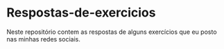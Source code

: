 # Respostas-de-exercicios
Neste repositório contem as respostas de alguns exercícios que eu posto nas minhas redes sociais.
